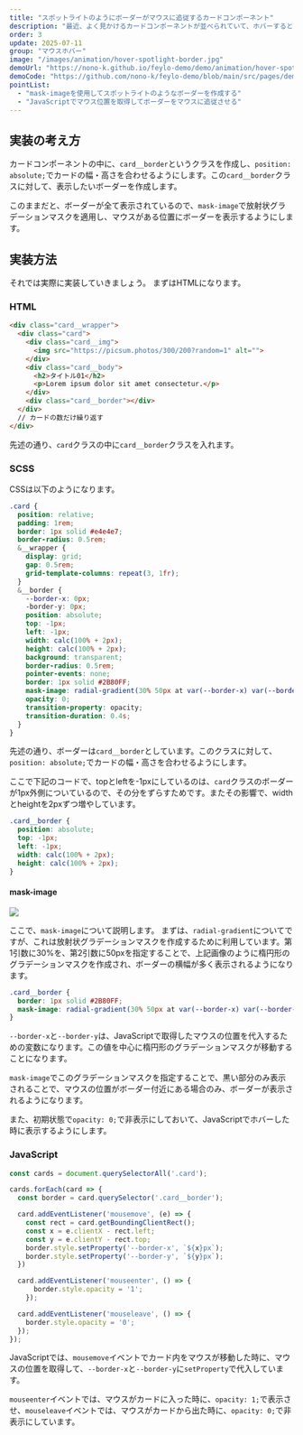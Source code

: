 ```yaml
---
title: "スポットライトのようにボーダーがマウスに追従するカードコンポーネント"
description: "最近、よく見かけるカードコンポーネントが並べられていて、ホバーするとスポットライトのようにボーダーがマウスに追従するアニメーションを解説します。実装ではmask-imageを利用して実現しています。"
order: 3
update: 2025-07-11
group: "マウスホバー"
image: "/images/animation/hover-spotlight-border.jpg"
demoUrl: "https://nono-k.github.io/feylo-demo/demo/animation/hover-spotlight-border/"
demoCode: "https://github.com/nono-k/feylo-demo/blob/main/src/pages/demo/animation/hover-spotlight-border.astro"
pointList:
  - "mask-imageを使用してスポットライトのようなボーダーを作成する"
  - "JavaScriptでマウス位置を取得してボーダーをマウスに追従させる"
---
```


## 実装の考え方

カードコンポーネントの中に、`card__border`というクラスを作成し、`position: absolute;`でカードの幅・高さを合わせるようにします。この`card__border`クラスに対して、表示したいボーダーを作成します。

このままだと、ボーダーが全て表示されているので、`mask-image`で<Marker>放射状グラデーションマスク</Marker>を適用し、マウスがある位置にボーダーを表示するようにします。

## 実装方法

それでは実際に実装していきましょう。
まずはHTMLになります。

### HTML

```html [HTML]
<div class="card__wrapper">
  <div class="card">
    <div class="card__img">
      <img src="https://picsum.photos/300/200?random=1" alt="">
    </div>
    <div class="card__body">
      <h2>タイトル01</h2>
      <p>Lorem ipsum dolor sit amet consectetur.</p>
    </div>
    <div class="card__border"></div>
  </div>
  // カードの数だけ繰り返す
</div>
```

先述の通り、`card`クラスの中に`card__border`クラスを入れます。

### SCSS

CSSは以下のようになります。

```scss [SCSS]
.card {
  position: relative;
  padding: 1rem;
  border: 1px solid #e4e4e7;
  border-radius: 0.5rem;
  &__wrapper {
    display: grid;
    gap: 0.5rem;
    grid-template-columns: repeat(3, 1fr);
  }
  &__border {
    --border-x: 0px;
    -border-y: 0px;
    position: absolute;
    top: -1px;
    left: -1px;
    width: calc(100% + 2px);
    height: calc(100% + 2px);
    background: transparent;
    border-radius: 0.5rem;
    pointer-events: none;
    border: 1px solid #2B80FF;
    mask-image: radial-gradient(30% 50px at var(--border-x) var(--border-y), black 45%, transparent);
    opacity: 0;
    transition-property: opacity;
    transition-duration: 0.4s;
  }
}
```

先述の通り、ボーダーは`card__border`としています。このクラスに対して、`position: absolute;`でカードの幅・高さを合わせるようにします。

ここで下記のコードで、topとleftを-1pxにしているのは、`card`クラスのボーダーが1px外側についているので、その分をずらすためです。またその影響で、widthとheightを2pxずつ増やしています。

```scss [SCSS]
.card__border {
  position: absolute;
  top: -1px;
  left: -1px;
  width: calc(100% + 2px);
  height: calc(100% + 2px);
}
```

#### mask-image

![](https://res.cloudinary.com/dy8ftemi0/image/upload/v1751900056/hover-spotlight-border-01_yijnnm.jpg)

ここで、`mask-image`について説明します。
まずは、`radial-gradient`についてですが、これは放射状グラデーションマスクを作成するために利用しています。第1引数に30%を、第2引数に50pxを指定することで、上記画像のように楕円形のグラデーションマスクを作成され、ボーダーの横幅が多く表示されるようになります。

```scss [SCSS]
.card__border {
  border: 1px solid #2B80FF;
  mask-image: radial-gradient(30% 50px at var(--border-x) var(--border-y), black 45%, transparent);
}
```

`--border-x`と`--border-y`は、JavaScriptで取得したマウスの位置を代入するための変数になります。この値を中心に楕円形のグラデーションマスクが移動することになります。

`mask-image`でこのグラデーションマスクを指定することで、黒い部分のみ表示されることで、マウスの位置がボーダー付近にある場合のみ、ボーダーが表示されるようになります。

また、初期状態で`opacity: 0;`で非表示にしておいて、JavaScriptでホバーした時に表示するようにします。

### JavaScript

```js [JavaScript]
const cards = document.querySelectorAll('.card');

cards.forEach(card => {
  const border = card.querySelector('.card__border');

  card.addEventListener('mousemove', (e) => {
    const rect = card.getBoundingClientRect();
    const x = e.clientX - rect.left;
    const y = e.clientY - rect.top;
    border.style.setProperty('--border-x', `${x}px`);
    border.style.setProperty('--border-y', `${y}px`);
  })

  card.addEventListener('mouseenter', () => {
      border.style.opacity = '1';
    });

  card.addEventListener('mouseleave', () => {
    border.style.opacity = '0';
  });
});
```

JavaScriptでは、`mousemove`イベントでカード内をマウスが移動した時に、マウスの位置を取得して、`--border-x`と`--border-y`に`setProperty`で代入しています。

`mouseenter`イベントでは、マウスがカードに入った時に、`opacity: 1;`で表示させ、`mouseleave`イベントでは、マウスがカードから出た時に、`opacity: 0;`で非表示にしています。